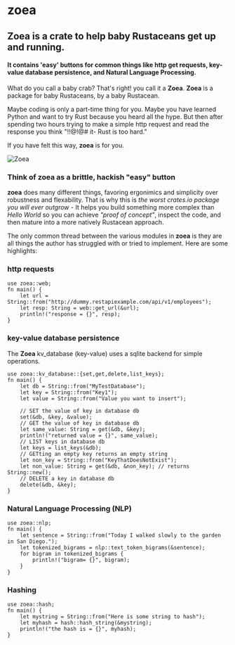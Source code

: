 # zoea

## Zoea is a crate to help baby Rustaceans get up and running.

#### It contains 'easy' buttons for common things like http get requests, key-value database persistence, and Natural Language Processing.

What do you call a baby crab? That's right! you call it a **Zoea**. **Zoea** is a package for baby Rustaceans, by a baby Rustacean.

Maybe coding is only a part-time thing for you. Maybe you have learned Python and want to try Rust because you heard all the hype. But then after spending two hours trying to make a simple http request and read the response you think "!$!@$!@# it- Rust is too hard."

If you have felt this way, **zoea** is for you. 

![Zoea](https://upload.wikimedia.org/wikipedia/commons/5/51/Carcinus_maenas%2C_zoea_larva.png)



### Think of zoea as a brittle, hackish "easy" button

**zoea** does many different things, favoring ergonimics and simplicity over robustness and flexability. That is why this is *the worst crates.io package you will ever outgrow* - It helps you build something  more complex than *Hello World* so you can achieve *"proof of concept"*, inspect the code, and then mature into a more natively Rustacean approach.


The only common thread between the various modules in **zoea** is they are all things the author has struggled with or tried to implement. Here are some highlights:

### http requests

<pre><code>use zoea::web;
fn main() {
    let url = String::from("http://dummy.restapiexample.com/api/v1/employees");
    let resp: String = web::get_url(&url);
    println!("response = {}", resp);
}
</code></pre>


### key-value database persistence

The **Zoea** kv_database (key-value) uses a sqlite backend for simple operations.

<pre><code>use zoea::kv_database::{set,get,delete,list_keys};
fn main() {
    let db = String::from("MyTestDatabase");
    let key = String::from("Key1");
    let value = String::from("Value you want to insert");

    // SET the value of key in database db
    set(&db, &key, &value);
    // GET the value of key in database db
    let same_value: String = get(&db, &key);
    println!("returned value = {}", same_value);
    // LIST keys in database db
    let keys = list_keys(&db);
    // GETting an empty key returns an empty string
    let non_key = String::from("KeyThatDoesNotExist");
    let non_value: String = get(&db, &non_key); // returns String::new();
    // DELETE a key in database db
    delete(&db, &key);
}
</code></pre>


### Natural Language Processing (NLP)

<pre><code>use zoea::nlp;
fn main() {
    let sentence = String::from("Today I walked slowly to the garden in San Diego.");
    let tokenized_bigrams = nlp::text_token_bigrams(&sentence);
    for bigram in tokenized_bigrams {
        println!("bigram= {}", bigram);
    }
}
</code></pre>


### Hashing

<pre><code>use zoea::hash;
fn main() {
    let mystring = String::from("Here is some string to hash");
    let myhash = hash::hash_string(&mystring);
    println!("the hash is = {}", myhash);
}
</code></pre>



